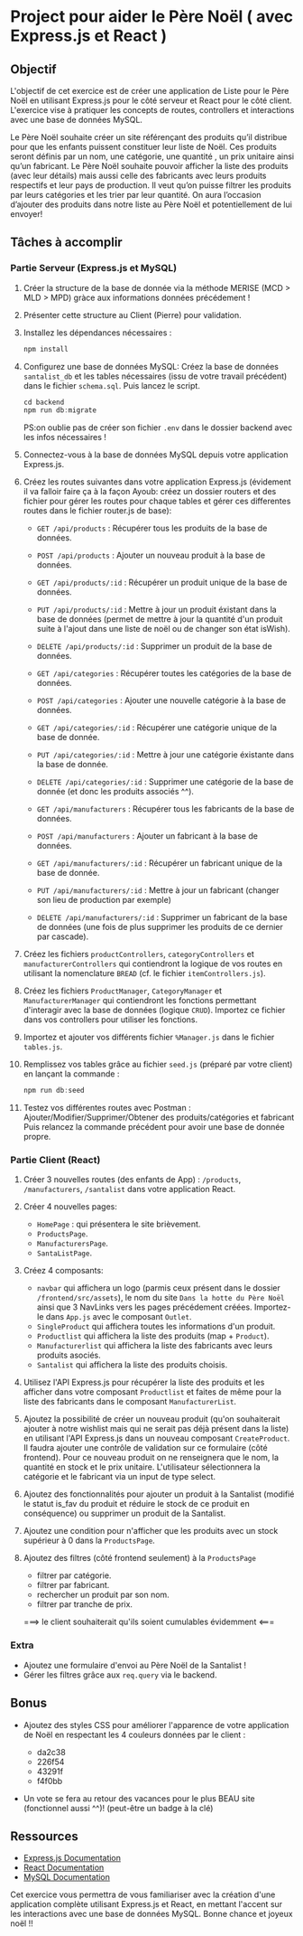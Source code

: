 # Project pour aider le Père Noël ( avec Express.js et React )

## Objectif

L'objectif de cet exercice est de créer une application de Liste pour le Père Noël en utilisant Express.js pour le côté serveur et React pour le côté client. L'exercice vise à pratiquer les concepts de routes, controllers et interactions avec une base de données MySQL.

Le Père Noël souhaite créer un site référençant des produits qu’il distribue pour que les enfants puissent constituer leur liste de Noël.
Ces produits seront définis par un nom, une catégorie, une quantité , un prix unitaire ainsi qu’un fabricant. Le Père Noël souhaite pouvoir afficher la liste des produits (avec leur détails) mais aussi celle des fabricants avec leurs produits respectifs et leur pays de production.
Il veut qu’on puisse filtrer les produits par leurs catégories et les trier par leur quantité.
On aura l’occasion d’ajouter des produits dans notre liste au Père Noël et potentiellement de lui envoyer!

## Tâches à accomplir

### Partie Serveur (Express.js et MySQL)

1. Créer la structure de la base de donnée via la méthode MERISE (MCD > MLD > MPD) gràce aux informations données précédement !

2. Présenter cette structure au Client (Pierre) pour validation.

3. Installez les dépendances nécessaires :

   ```js
   npm install
   ```

4. Configurez une base de données MySQL:
   Créez la base de données `santalist_db` et les tables nécessaires (issu de votre travail précédent) dans le fichier `schema.sql`.
   Puis lancez le script.

   ```js
   cd backend
   npm run db:migrate
   ```

   PS:on oublie pas de créer son fichier `.env` dans le dossier backend avec les infos nécessaires !

5. Connectez-vous à la base de données MySQL depuis votre application Express.js.

6. Créez les routes suivantes dans votre application Express.js (évidement il va falloir faire ça à la façon Ayoub: créez un dossier routers et des fichier pour gérer les routes pour chaque tables et gérer ces differentes routes dans le fichier router.js de base):

   - `GET /api/products` : Récupérer tous les produits de la base de données.
   - `POST /api/products` : Ajouter un nouveau produit à la base de données.
   - `GET /api/products/:id` : Récupérer un produit unique de la base de données.
   - `PUT /api/products/:id` : Mettre à jour un produit éxistant dans la base de données (permet de mettre à jour la quantité d'un produit suite à l'ajout dans une liste de noël ou de changer son état isWish).
   - `DELETE /api/products/:id` : Supprimer un produit de la base de données.

   - `GET /api/categories` : Récupérer toutes les catégories de la base de données.
   - `POST /api/categories` : Ajouter une nouvelle catégorie à la base de données.
   - `GET /api/categories/:id` : Récupérer une catégorie unique de la base de donnée.
   - `PUT /api/categories/:id` : Mettre à jour une catégorie éxistante dans la base de donnée.
   - `DELETE /api/categories/:id` : Supprimer une catégorie de la base de donnée (et donc les produits associés ^^).

   - `GET /api/manufacturers` : Récupérer tous les fabricants de la base de données.
   - `POST /api/manufacturers` : Ajouter un fabricant à la base de données.
   - `GET /api/manufacturers/:id` : Récupérer un fabricant unique de la base de donnée.
   - `PUT /api/manufacturers/:id` : Mettre à jour un fabricant (changer son lieu de production par exemple)
   - `DELETE /api/manufacturers/:id` : Supprimer un fabricant de la base de données (une fois de plus supprimer les produits de ce dernier par cascade).

7. Créez les fichiers `productControllers`, `categoryControllers` et `manufacturerControllers` qui contiendront la logique de vos routes en utilisant la nomenclature `BREAD` (cf. le fichier `itemControllers.js`).

8. Créez les fichiers `ProductManager`, `CategoryManager` et `ManufacturerManager` qui contiendront les fonctions permettant d'interagir avec la base de données (logique `CRUD`). Importez ce fichier dans vos controllers pour utiliser les fonctions.

9. Importez et ajouter vos différents fichier `%Manager.js` dans le fichier `tables.js`.

10. Remplissez vos tables grâce au fichier `seed.js` (préparé par votre client) en lançant la commande :

    ```js
    npm run db:seed
    ```

11. Testez vos différentes routes avec Postman : Ajouter/Modifier/Supprimer/Obtener des produits/catégories et fabricant
    Puis relancez la commande précédent pour avoir une base de donnée propre.

### Partie Client (React)

1. Créer 3 nouvelles routes (des enfants de App) : `/products`, `/manufacturers`, `/santalist` dans votre application React.

2. Créer 4 nouvelles pages:

   - `HomePage` : qui présentera le site brièvement.
   - `ProductsPage`.
   - `ManufacturersPage`.
   - `SantaListPage`.

3. Créez 4 composants:

   - `navbar` qui affichera un logo (parmis ceux présent dans le dossier `/frontend/src/assets`), le nom du site `Dans la hotte du Père Noël` ainsi que 3 NavLinks vers les pages précédement créées. Importez-le dans `App.js` avec le composant `Outlet`.
   - `SingleProduct` qui affichera toutes les informations d'un produit.
   - `Productlist` qui affichera la liste des produits (map + `Product`).
   - `Manufacturerlist` qui affichera la liste des fabricants avec leurs produits asociés.
   - `Santalist` qui affichera la liste des produits choisis.

4. Utilisez l'API Express.js pour récupérer la liste des produits et les afficher dans votre composant `Productlist` et faites de même pour la liste des fabricants dans le composant `ManufacturerList`.

5. Ajoutez la possibilité de créer un nouveau produit (qu'on souhaiterait ajouter à notre wishlist mais qui ne serait pas déjà présent dans la liste) en utilisant l'API Express.js dans un nouveau composant `CreateProduct`.
   Il faudra ajouter une contrôle de validation sur ce formulaire (côté frontend).
   Pour ce nouveau produit on ne renseignera que le nom, la quantité en stock et le prix unitaire. L'utilisateur sélectionnera la catégorie et le fabricant via un input de type select.

6. Ajoutez des fonctionnalités pour ajouter un produit à la Santalist (modifié le statut is_fav du produit et réduire le stock de ce produit en conséquence) ou supprimer un produit de la Santalist.

7. Ajoutez une condition pour n'afficher que les produits avec un stock supérieur à 0 dans la `ProductsPage`.

8. Ajoutez des filtres (côté frontend seulement) à la `ProductsPage`

   - filtrer par catégorie.
   - filtrer par fabricant.
   - rechercher un produit par son nom.
   - filtrer par tranche de prix.

   ===> le client souhaiterait qu'ils soient cumulables évidemment <===

### Extra

- Ajoutez une formulaire d'envoi au Père Noël de la Santalist !
- Gérer les filtres grâce aux `req.query` via le backend.

## Bonus

- Ajoutez des styles CSS pour améliorer l'apparence de votre application de Noël en respectant les 4 couleurs données par le client :

  - da2c38
  - 226f54
  - 43291f
  - f4f0bb

- Un vote se fera au retour des vacances pour le plus BEAU site (fonctionnel aussi ^^)! (peut-être un badge à la clé)

## Ressources

- [Express.js Documentation](https://expressjs.com/)
- [React Documentation](https://reactjs.org/docs/getting-started.html)
- [MySQL Documentation](https://dev.mysql.com/doc/)

Cet exercice vous permettra de vous familiariser avec la création d'une application complète utilisant Express.js et React, en mettant l'accent sur les interactions avec une base de données MySQL. Bonne chance et joyeux noël !!
